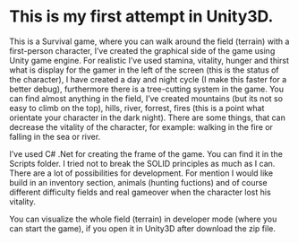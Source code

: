 # This is my first attempt in Unity3D. 
This is a Survival game, where you can walk around the field (terrain) with a first-person character, I’ve created the graphical side of the game using Unity game engine. For realistic I’ve used stamina, vitality, hunger and thirst what is display for the gamer in the left of the screen (this is the status of the character), I have created a day and night cycle (I make this faster for a better debug), furthermore there is a tree-cutting system in the game. 
You can find almost anything in the field, I’ve created mountains (but its not so easy to climb on the top), hills, river, forrest, fires (this is a point what orientate your character in the dark night). There are some things, that can decrease the vitality of the character, for example: walking in the fire or falling in the sea or river. 

I’ve used C# .Net for creating the frame of the game. You can find it in the Scripts folder. I tried not to break the SOLID principles as much as I can. There are a lot of possibilities for development. For mention I would like build in an inventory section, animals (hunting fuctions) and of course different difficulty fields and real gameover when the character lost his vitality. 

You can visualize the whole field (terrain) in developer mode (where you can start the game), if you open it in Unity3D after download the zip file.

